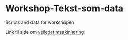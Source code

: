# Workshop-Tekst-som-data
Scripts and data for workshopen

Link til side om [veiledet maskinlæring](https://nibr-oslomet.github.io/Workshop-Tekst-som-data/Veiledet%20maskinl%C3%A6ring/index.html)
